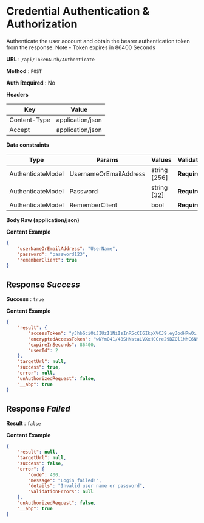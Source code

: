
# Credential Authentication & Authorization

Authenticate the user account and obtain the bearer authentication token from the response.
Note - Token expires in 86400 Seconds

**URL** : `/api/TokenAuth/Authenticate`

**Method** : `POST`

**Auth **Required**** : No

**Headers**

| Key | Value |
|--------------|--------------|
| Content-Type | application/json  |
| Accept | application/json |


**Data constraints**

| Type| Params| Values| Validation |
|--------------|---------- |-------------- |------------ |
|AuthenticateModel|UsernameOrEmailAddress|string [256]|**Required**|
|AuthenticateModel|Password|string [32]|**Required**|
|AuthenticateModel|RememberClient|bool|**Required**|


**Body Raw (application/json)**

**Content Example**

```json
{
    "userNameOrEmailAddress": "UserName",
    "password": "password123",
    "rememberClient": true
}
```

## Response *Success* 
**Success** : `true`

**Content Example**

```json
{
    "result": {
        "accessToken": "yJhbGciOiJIUzI1NiIsInR5cCI6IkpXVCJ9.eyJodHRwOi...",
        "encryptedAccessToken": "wNYmO41/48SHNstaLVXxHCCre29BZQl1NhC6NM3==...",
        "expireInSeconds": 86400,
        "userId": 2
    },
    "targetUrl": null,
    "success": true,
    "error": null,
    "unAuthorizedRequest": false,
    "__abp": true
}
```


## Response *Failed*
**Result** : `false`

**Content Example**

```json
{
    "result": null,
    "targetUrl": null,
    "success": false,
    "error": {
        "code": 400,
        "message": "Login failed!",
        "details": "Invalid user name or password",
        "validationErrors": null
    },
    "unAuthorizedRequest": false,
    "__abp": true
}
```


